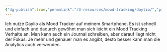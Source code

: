 ```yaml
---
{"dg-publish":true,"permalink":"/3-resources/mood-tracking/daylio/","pinned":true,"created":"2024-04-21T20:32:45.535+02:00","updated":"2024-04-22T07:46:34.919+02:00"}
---
```


Ich nutze Daylio als Mood Tracker auf meinem Smartphone. Es ist schnell und einfach und dadurch gewöhnt man sich leicht ein Mood Tracking Verhalte an. Man kann auch ein Journal schreiben, aber darauf liegt nicht der Fokus. Je mehr und genauer man es angibt, desto besser kann man die Analytics auch verwenden.